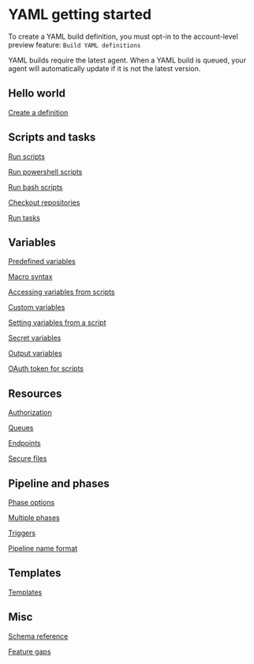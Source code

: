# YAML getting started

To create a YAML build definition, you must opt-in to the account-level preview feature: `Build YAML definitions`

YAML builds require the latest agent. When a YAML build is queued, your agent will automatically update if it is not the latest version.

## Hello world

[Create a definition](yamlgettingstarted-definition.md)

## Scripts and tasks

[Run scripts](yamlgettingstarted-scripts.md)

[Run powershell scripts](yamlgettingstarted-powershell.md)

[Run bash scripts](yamlgettingstarted-bash.md)

[Checkout repositories](yamlgettingstarted-checkout.md)

[Run tasks](yamlgettingstarted-tasks.md)

## Variables

[Predefined variables](https://docs.microsoft.com/en-us/vsts/pipelines/build/variables)

[Macro syntax](yamlgettingstarted-macros.md)

[Accessing variables from scripts](yamlgettingstarted-accessingvariables.md)

[Custom variables](yamlgettingstarted-customvariables.md)

[Setting variables from a script](yamlgettingstarted-setvariable.md)

[Secret variables](yamlgettingstarted-secretvariables.md)

[Output variables](yamlgettingstarted-outputvariables.md)

[OAuth token for scripts](yamlgettingstarted-token.md)

## Resources

[Authorization](yamlgettingstarted-authz.md)

[Queues](yamlgettingstarted-queues.md)

[Endpoints](yamlgettingstarted-endpoints.md)

[Secure files](yamlgettingstarted-securefiles.md)

<!-- todo: [Variable groups](yamlgettingstarted-variablegroups.md) -->

## Pipeline and phases

<!-- todo: [Pipeline overview](yamlgettingstarted-pipeline.md) -->

<!-- todo: Restructure the phase/phases docs -->

[Phase options](yamlgettingstarted-phase.md)

[Multiple phases](yamlgettingstarted-phases.md)

[Triggers](yamlgettingstarted-triggers.md)

[Pipeline name format](yamlgettingstarted-name.md)

## Templates

<!-- todo: Restructure the template docs: 1) basics, 2) across repos, and 3) advanced syntax -->

[Templates](yamlgettingstarted-templates.md)

## Misc

[Schema reference](yamlgettingstarted-schema.md)

[Feature gaps](yamlgettingstarted-features.md)

<!-- todo: [Escaping](yamlgettingstarted-escaping.md) -->
